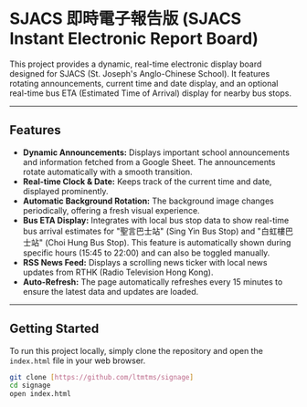 # SJACS 即時電子報告版 (SJACS Instant Electronic Report Board)

This project provides a dynamic, real-time electronic display board designed for SJACS (St. Joseph's Anglo-Chinese School). It features rotating announcements, current time and date display, and an optional real-time bus ETA (Estimated Time of Arrival) display for nearby bus stops.

---

## Features

* **Dynamic Announcements:** Displays important school announcements and information fetched from a Google Sheet. The announcements rotate automatically with a smooth transition.
* **Real-time Clock & Date:** Keeps track of the current time and date, displayed prominently.
* **Automatic Background Rotation:** The background image changes periodically, offering a fresh visual experience.
* **Bus ETA Display:** Integrates with local bus stop data to show real-time bus arrival estimates for "聖言巴士站" (Sing Yin Bus Stop) and "白虹樓巴士站" (Choi Hung Bus Stop). This feature is automatically shown during specific hours (15:45 to 22:00) and can also be toggled manually.
* **RSS News Feed:** Displays a scrolling news ticker with local news updates from RTHK (Radio Television Hong Kong).
* **Auto-Refresh:** The page automatically refreshes every 15 minutes to ensure the latest data and updates are loaded.

---

## Getting Started

To run this project locally, simply clone the repository and open the `index.html` file in your web browser.

```bash
git clone [https://github.com/ltmtms/signage]
cd signage
open index.html
